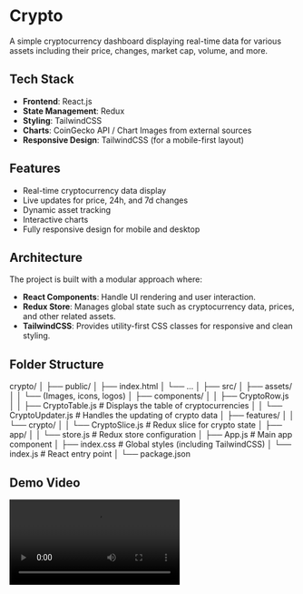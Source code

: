# Crypto

A simple cryptocurrency dashboard displaying real-time data for various assets including their price, changes, market cap, volume, and more.

## Tech Stack

- **Frontend**: React.js
- **State Management**: Redux
- **Styling**: TailwindCSS
- **Charts**: CoinGecko API / Chart Images from external sources
- **Responsive Design**: TailwindCSS (for a mobile-first layout)

## Features

- Real-time cryptocurrency data display
- Live updates for price, 24h, and 7d changes
- Dynamic asset tracking
- Interactive charts
- Fully responsive design for mobile and desktop

## Architecture

The project is built with a modular approach where:
- **React Components**: Handle UI rendering and user interaction.
- **Redux Store**: Manages global state such as cryptocurrency data, prices, and other related assets.
- **TailwindCSS**: Provides utility-first CSS classes for responsive and clean styling.

## Folder Structure

crypto/
│
├── public/
│   ├── index.html
│   └── ...
│
├── src/
│   ├── assets/
│   │   └── (Images, icons, logos)
│   ├── components/
│   │   ├── CryptoRow.js          
│   │   ├── CryptoTable.js        # Displays the table of cryptocurrencies
│   │   └── CryptoUpdater.js      # Handles the updating of crypto data
│   ├── features/
│   │   └── crypto/
│   │       └── CryptoSlice.js    # Redux slice for crypto state
│   ├── app/
│   │   └── store.js              # Redux store configuration
│   ├── App.js                    # Main app component
│   ├── index.css                 # Global styles (including TailwindCSS)
│   └── index.js                  # React entry point
│
└── package.json



## Demo Video

![Demo](crypto/src/assets/20250424-0215-53.4843827.mp4)


